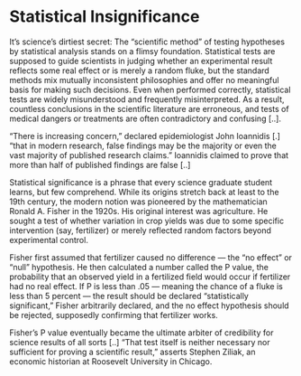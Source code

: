 # Statistical Insignificance

It’s science’s dirtiest secret: The “scientific method” of testing
hypotheses by statistical analysis stands on a flimsy
foundation. Statistical tests are supposed to guide scientists in
judging whether an experimental result reflects some real effect or is
merely a random fluke, but the standard methods mix mutually
inconsistent philosophies and offer no meaningful basis for making
such decisions. Even when performed correctly, statistical tests are
widely misunderstood and frequently misinterpreted. As a result,
countless conclusions in the scientific literature are erroneous, and
tests of medical dangers or treatments are often contradictory and
confusing [..].

“There is increasing concern,” declared epidemiologist John Ioannidis
[.] “that in modern research, false findings may be the majority or
even the vast majority of published research claims.” Ioannidis
claimed to prove that more than half of published findings are false
[..]

Statistical significance is a phrase that every science graduate
student learns, but few comprehend. While its origins stretch back at
least to the 19th century, the modern notion was pioneered by the
mathematician Ronald A. Fisher in the 1920s. His original interest was
agriculture. He sought a test of whether variation in crop yields was
due to some specific intervention (say, fertilizer) or merely
reflected random factors beyond experimental control.

Fisher first assumed that fertilizer caused no difference — the “no
effect” or “null” hypothesis. He then calculated a number called the P
value, the probability that an observed yield in a fertilized field
would occur if fertilizer had no real effect. If P is less than .05 —
meaning the chance of a fluke is less than 5 percent — the result
should be declared “statistically significant,” Fisher arbitrarily
declared, and the no effect hypothesis should be rejected, supposedly
confirming that fertilizer works.

Fisher’s P value eventually became the ultimate arbiter of credibility
for science results of all sorts [..] “That test itself is neither
necessary nor sufficient for proving a scientific result,” asserts
Stephen Ziliak, an economic historian at Roosevelt University in
Chicago.

